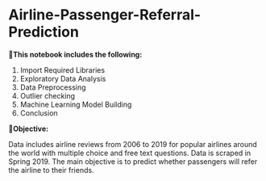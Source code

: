 # Airline-Passenger-Referral-Prediction

**📱This notebook includes the following:**

1. Import Required Libraries
2. Exploratory Data Analysis
3. Data Preprocessing
4. Outlier checking
5. Machine Learning Model Building
6. Conclusion
    
**📱Objective:**   
    
Data includes airline reviews from 2006 to 2019 for popular airlines around the world with multiple choice and free text questions. Data is scraped in Spring 2019. The main objective is to predict whether passengers will refer the airline to their friends.
